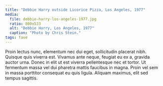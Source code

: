 ```yaml
---
title: "Debbie Harry outside Licorice Pizza, Los Angeles, 1977"
media:
  file: debbie-harry-los-angeles-1977.jpg
  ratio: 800x533
  alt: "Debbie Harry, Los Angeles, 1977"
  caption: "Photo by Chris Stein."
tags: fave
---
```


Proin lectus nunc, elementum nec dui eget, sollicitudin placerat nibh. Quisque quis viverra est. Vivamus ante neque, feugiat eu ex a, gravida auctor urna. Donec in elit ut est viverra pellentesque nec et tortor. Ut fermentum massa vel dui pharetra mattis faucibus in magna. Proin vel sem in massa porttitor consequat eu quis ligula. Aliquam maximus, elit sed tempus sagittis.
